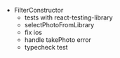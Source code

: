 - FilterConstructor
  - tests with react-testing-library
  - selectPhotoFromLibrary
  - fix ios
  - handle takePhoto error
  - typecheck test

